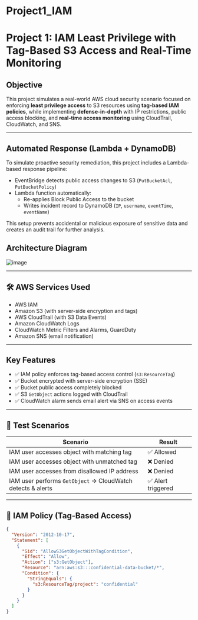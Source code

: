 # Project1_IAM

#  Project 1: IAM Least Privilege with Tag-Based S3 Access and Real-Time Monitoring

##  Objective

This project simulates a real-world AWS cloud security scenario focused on enforcing **least privilege access** to S3 resources using **tag-based IAM policies**, while implementing **defense-in-depth** with IP restrictions, public access blocking, and **real-time access monitoring** using CloudTrail, CloudWatch, and SNS.

---
## Automated Response (Lambda + DynamoDB)

To simulate proactive security remediation, this project includes a Lambda-based response pipeline:

- EventBridge detects public access changes to S3 (`PutBucketAcl`, `PutBucketPolicy`)
- Lambda function automatically:
  - Re-applies Block Public Access to the bucket
  - Writes incident record to DynamoDB (`IP`, `username`, `eventTime`, `eventName`)

This setup prevents accidental or malicious exposure of sensitive data and creates an audit trail for further analysis.
##  Architecture Diagram

![image](https://github.com/user-attachments/assets/89f1957e-52d0-43ad-b36c-1a2eee3dc03b)


---

## 🛠 AWS Services Used

- AWS IAM  
- Amazon S3 (with server-side encryption and tags)  
- AWS CloudTrail (with S3 Data Events)  
- Amazon CloudWatch Logs  
- CloudWatch Metric Filters and Alarms, GuardDuty
- Amazon SNS (email notification)

---

##  Key Features

- ✅ IAM policy enforces tag-based access control (`s3:ResourceTag`)
- ✅ Bucket encrypted with server-side encryption (SSE)
- ✅ Bucket public access completely blocked
- ✅ S3 `GetObject` actions logged with CloudTrail
- ✅ CloudWatch alarm sends email alert via SNS on access events

---

## 🧪 Test Scenarios

| Scenario | Result |
|----------|--------|
| IAM user accesses object with matching tag | ✅ Allowed |
| IAM user accesses object with unmatched tag | ❌ Denied |
| IAM user accesses from disallowed IP address | ❌ Denied |
| IAM user performs `GetObject` → CloudWatch detects & alerts | ✅ Alert triggered |

---

## 📜 IAM Policy (Tag-Based Access)

```json
{
  "Version": "2012-10-17",
  "Statement": [
    {
      "Sid": "AllowS3GetObjectWithTagCondition",
      "Effect": "Allow",
      "Action": ["s3:GetObject"],
      "Resource": "arn:aws:s3:::confidential-data-bucket/*",
      "Condition": {
        "StringEquals": {
          "s3:ResourceTag/project": "confidential"
        }
      }
    }
  ]
}
